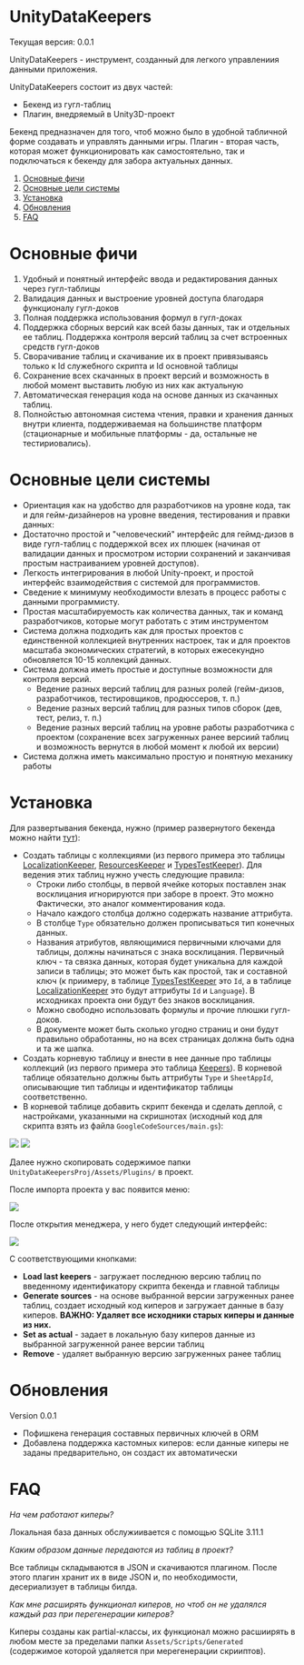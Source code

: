 # UnityDataKeepers
Текущая версия: 0.0.1

UnityDataKeepers - инструмент, созданный для легкого управлениия данными приложения. 

UnityDataKeepers состоит из двух частей: 
- Бекенд из гугл-таблиц
- Плагин, внедряемый в Unity3D-проект

Бекенд предназначен для того, чтоб можно было в удобной табличной форме создавать и управлять данными игры. Плагин - вторая часть, которая может функционировать как самостоятельно, так и подключаться к бекенду для забора актуальных данных.

1. [Основные фичи](#Основные-фичи>)
2. [Основные цели системы](#основные-цели-системы>)
3. [Установка](#установка>)
4. [Обновления](#обновления>)
5. [FAQ](#faq>)

# Основные фичи

1. Удобный и понятный интерфейс ввода и редактирования данных через гугл-таблицы
2. Валидация данных и выстроение уровней доступа благодаря функционалу гугл-доков
3. Полная поддержка использования формул в гугл-доках
4. Поддержка сборных версий как всей базы данных, так и отдельных ее таблиц. Поддержка контроля версий таблиц за счет встроенных средств гугл-доков
5. Сворачивание таблиц и скачивание их в проект привязываясь только к Id служебного скрипта и Id основной таблицы
6. Сохранение всех скачанных в проект версий и возможность в любой момент выставить любую из них как актуальную
7. Автоматическая генерация кода на основе данных из скачанных таблиц.
8. Полнойстью автономная система чтения, правки и хранения данных внутри клиента, поддерживаемая на большинстве платформ (стационарные и мобильные платформы - да, остальные не тестириовались).

# Основные цели системы

* Ориентация как на удобство для разработчиков на уровне кода, так и для гейм-дизайнеров на уровне введения, тестирования и правки данных:
 * Достаточно простой и "человеческий" интерфейс для геймд-дизов в виде гугл-таблиц с поддержкой всех их плюшек (начиная от валидации данных и просмотром истории сохранений и заканчивая простым настраиванием уровней доступов).
 * Легкость интегрирования в любой Unity-проект, и простой интерфейс взаимодействия с системой для программистов. 
 * Сведение к минимуму необходимости влезать в процесс работы с данными программисту.
* Простая масштабируемость как количества данных, так и команд разработчиков, которые могут работать с этим инструментом
 * Система должна подходить как для простых проектов с единственной коллекцией внутренних настроек, так и для проектов масштаба экономических стратегий, в которых ежесекундно обновляется 10-15 коллекций данных.
 * Система должна иметь простые и доступные возможности для контроля версий. 
    * Ведение разных версий таблиц для разных ролей (гейм-дизов, разработчиков, тестировщиков, продюссеров, т. п.)
    * Ведение разных версий таблиц для разных типов сборок (дев, тест, релиз, т. п.)
    * Ведение разных версий таблиц на уровне работы разработчика с проектом (сохранение всех загруженных ранее версиий таблиц и возможность вернутся в любой момент к любой их версии)
 * Система должна иметь максимально простую и понятную механику работы

# Установка

Для развертывания бекенда, нужно (пример развернутого бекенда можно найти [тут](https://drive.google.com/open?id=0B5egx8Q6BXwzNEN2eXlGRjd2Rjg)):

- Создать таблицы с коллекциями (из первого примера это таблицы [LocalizationKeeper](https://docs.google.com/spreadsheets/d/18q2syP5GNkjbArwUpnO3MpeIS-pxW-DvQtC2_Zx13Dg/edit?usp=sharing), [ResourcesKeeper](https://docs.google.com/spreadsheets/d/1tO4Ha1wX4TMRPcicBzft4bWNntjn0kweyV-6EzJpsJ0/edit?usp=sharing) и [TypesTestKeeper](https://docs.google.com/spreadsheets/d/172g3FTZm0r3ql28EhmbPc9NXzneKVzijJD36aoos_Kk/edit?usp=sharing)). Для ведения этих таблиц нужно учесть следующие правила:
  - Строки либо столбцы, в первой ячейке которых поставлен знак восклицания игнорируются при заборе в проект. Это можно Фактически, это аналог комментирования кода. 
  - Начало каждого столбца должно содержать название аттрибута.
  - В столбце `Type` обязательно должен прописываться тип конечных данных.
  - Названия атрибутов, являющимися первичными ключами для таблицы, должны начинаться с знака восклицания. Первичный ключ - та связка данных, которая будет уникальна для каждой записи в таблицы; это может быть как простой, так и составной ключ (к приимеру, в таблице [TypesTestKeeper](https://docs.google.com/spreadsheets/d/172g3FTZm0r3ql28EhmbPc9NXzneKVzijJD36aoos_Kk/edit?usp=sharing) это `Id`, а в таблице [LocalizationKeeper](https://docs.google.com/spreadsheets/d/18q2syP5GNkjbArwUpnO3MpeIS-pxW-DvQtC2_Zx13Dg/edit?usp=sharing) это будут аттрибуты `Id` и `Language`). В исходниках проекта они будут без знаков восклицания.
  - Можно свободно использовать формулы и прочие плюшки гугл-доков.
  - В документе может быть сколько угодно страниц и они будут правильно обработанны, но на всех страницах должна быть одна и та же шапка.
- Создать корневую таблицу и внести в нее данные про таблицы коллекций (из первого примера это таблица [Keepers](https://docs.google.com/spreadsheets/d/1KZEDKKklVQBiwYWLjlCYrbnljCMytsfQdsATfCvhh2w/edit?usp=sharing)). В корневой таблице обязательно должны быть аттрибуты `Type` и `SheetAppId`, описывающие тип таблицы и идентификатор таблицы соответственно.
- В корневой таблице добавить скрипт бекенда и сделать деплой, с настройками, указанными на скришнотах (исходный код для скрипта взять из файла `GoogleCodeSources/main.gs`):

![](https://raw.githubusercontent.com/radiys92/UnityDataKeepers/master/_Screenshots/SpreadshitsMenu.png)
![](https://raw.githubusercontent.com/radiys92/UnityDataKeepers/master/_Screenshots/DeployingBackend.png)

Далее нужно скопировать содержимое папки `UnityDataKeepersProj/Assets/Plugins/` в проект.

После импорта проекта у вас появится меню:

![](https://raw.githubusercontent.com/radiys92/UnityDataKeepers/master/_Screenshots/UnityMenu.png)

После открытия менеджера, у него будет следующий интерфейс:

![](https://raw.githubusercontent.com/radiys92/UnityDataKeepers/master/_Screenshots/UnityDataKeepersManager.png)

С соответствующими кнопками:
- **Load last keepers** - загружает последнюю версию таблиц по введенному идентификатору скрипта бекенда и главной таблицы
- **Generate sources** - на основе выбранной версии загруженных ранее таблиц, создает исходный код киперов и загружает данные в базу киперов. **ВАЖНО: Удаляет все исходники старых киперы и данные из них.**
- **Set as actual** - задает в локальную базу киперов данные из выбранной загруженной ранее версии таблиц
- **Remove** - удаляет выбранную версию загруженных ранее таблиц

# Обновления

Version 0.0.1
* Пофишкена генерация составных первичных ключей в ORM
* Добавлена поддержка кастомных киперов: если данные киперы не заданы предварительно, он создаст их автоматически

# FAQ

*На чем работают киперы?*

Локальная база данных обслужиивается с помощью SQLite 3.11.1

*Каким образом данные передаются из таблиц в проект?*

Все таблицы складываются в JSON и скачиваются плагином. После этого плагин хранит их в виде JSON и, по необходимости, десериализует в таблицы билда.

*Как мне расширять функционал киперов, но чтоб он не удалялся каждый раз при перегенерации киперов?*

Киперы созданы как partial-классы, их функционал можно расшиирять в любом месте за пределами папки `Assets/Scripts/Generated` (содержимое которой удаляется при мерегенерации скрииптов).